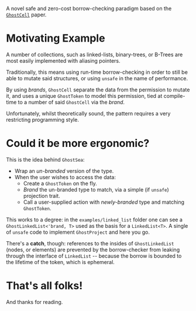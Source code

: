 A novel safe and zero-cost borrow-checking paradigm based on the
[`GhostCell`](http://plv.mpi-sws.org/rustbelt/ghostcell/) paper.

#   Motivating Example

A number of collections, such as linked-lists, binary-trees, or B-Trees are most easily implemented with aliasing
pointers.

Traditionally, this means using run-time borrow-checking in order to still be able to mutate said structures, or using
`unsafe` in the name of performance.

By using _brands_, `GhostCell` separate the data from the permission to mutate it, and uses a unique `GhostToken` to
model this permission, tied at compile-time to a number of said `GhostCell` via the _brand_.

Unfortunately, whilst theoretically sound, the pattern requires a very restricting programming style.


#   Could it be more ergonomic?

This is the idea behind `GhostSea`:

-   Wrap an _un-branded_ version of the type.
-   When the user wishes to access the data:
    -   Create a `GhostToken` on the fly.
    -   _Brand_ the un-branded type to match, via a simple (if `unsafe`) projection trait.
    -   Call a user-supplied action with _newly-branded_ type and matching `GhostToken`.

This works to a degree: in the `examples/linked_list` folder one can see a `GhostLinkedList<'brand, T>` used as the
basis for a `LinkedList<T>`. A single of `unsafe` code to implement `GhostProject` and here you go.

There's a **catch**, though: references to the insides of `GhostLinkedList` (nodes, or elements) are prevented by the
borrow-checker from leaking through the interface of `LinkedList` -- because the borrow is bounded to the lifetime of
the token, which is ephemeral.


#   That's all folks!

And thanks for reading.
